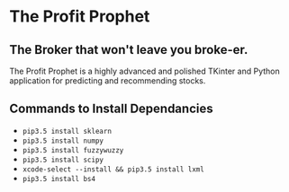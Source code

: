# The Profit Prophet
## The Broker that won't leave you broke-er.
The Profit Prophet is a highly advanced and polished TKinter and Python application for predicting and recommending stocks.

## Commands to Install Dependancies
* `pip3.5 install sklearn`
* `pip3.5 install numpy`
* `pip3.5 install fuzzywuzzy`
* `pip3.5 install scipy`
* `xcode-select --install && pip3.5 install lxml`
* `pip3.5 install bs4`
